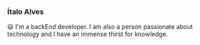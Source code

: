### Ítalo Alves

😃 I'm a backEnd developer. I am also a person passionate about technology and I have an immense thirst for knowledge.
